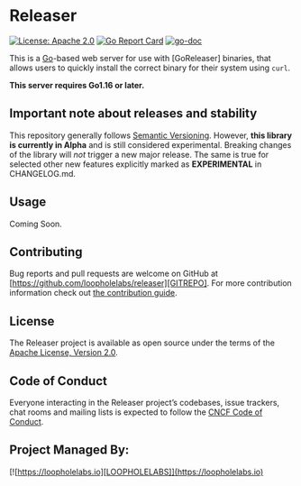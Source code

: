 # Releaser


[![License: Apache 2.0](https://img.shields.io/badge/License-Apache%202.0-brightgreen.svg)](https://www.apache.org/licenses/LICENSE-2.0)
[![Go Report Card](https://goreportcard.com/badge/github.com/loopholelabs/releaser)](https://goreportcard.com/report/github.com/loopholelabs/releaser)
[![go-doc](https://godoc.org/github.com/loopholelabs/releaser?status.svg)](https://godoc.org/github.com/loopholelabs/releaser)

This is a [Go](https://golang.org)-based web server for use with [GoReleaser] binaries, that allows users to quickly install the correct binary for their system using `curl`.

**This server requires Go1.16 or later.**

## Important note about releases and stability

This repository generally follows [Semantic
Versioning](https://semver.org/). However, **this library is currently in Alpha** and
is still considered experimental. Breaking changes of the library will _not_ trigger a 
new major release. The same is true for selected other new features explicitly marked as 
**EXPERIMENTAL** in CHANGELOG.md.

## Usage

Coming Soon.

## Contributing

Bug reports and pull requests are welcome on GitHub at [https://github.com/loopholelabs/releaser][GITREPO]. For more contribution information check out [the contribution guide](https://github.com/loopholelabs/releaser/blob/main/CONTRIBUTING.md).


## License

The Releaser project is available as open source under the terms of the [Apache License, Version 2.0](http://www.apache.org/licenses/LICENSE-2.0).

## Code of Conduct

Everyone interacting in the Releaser project’s codebases, issue trackers, chat rooms and mailing lists is expected to follow the [CNCF Code of Conduct](https://github.com/cncf/foundation/blob/main/code-of-conduct.md).


## Project Managed By:
[![https://loopholelabs.io][LOOPHOLELABS]](https://loopholelabs.io)

[GITREPO]: https://github.com/loopholelabs/releaser
[LOOPHOLELABS]: https://cdn.loopholelabs.io/loopholelabs/LoopholeLabsLogo.svg
